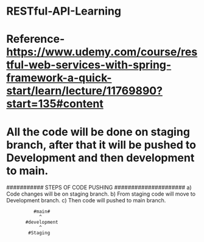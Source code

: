 # RESTful-API-Learning
# Reference- https://www.udemy.com/course/restful-web-services-with-spring-framework-a-quick-start/learn/lecture/11769890?start=135#content
# All the code will be done on staging branch, after that it will be pushed to Development and then development to main.
########### STEPS OF CODE PUSHING #####################
  a) Code changes will be on staging branch.
  b) From staging code will move to Development branch.
  c) Then code will pushed to main branch.

              #main#
                ^
           #development
                ^
            #Staging
